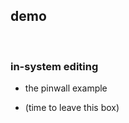demo
----

<br />

### in-system editing

- <mmm-link path="../../examples/pinwall">the pinwall example</mmm-link>
 
- (time to leave this box)

